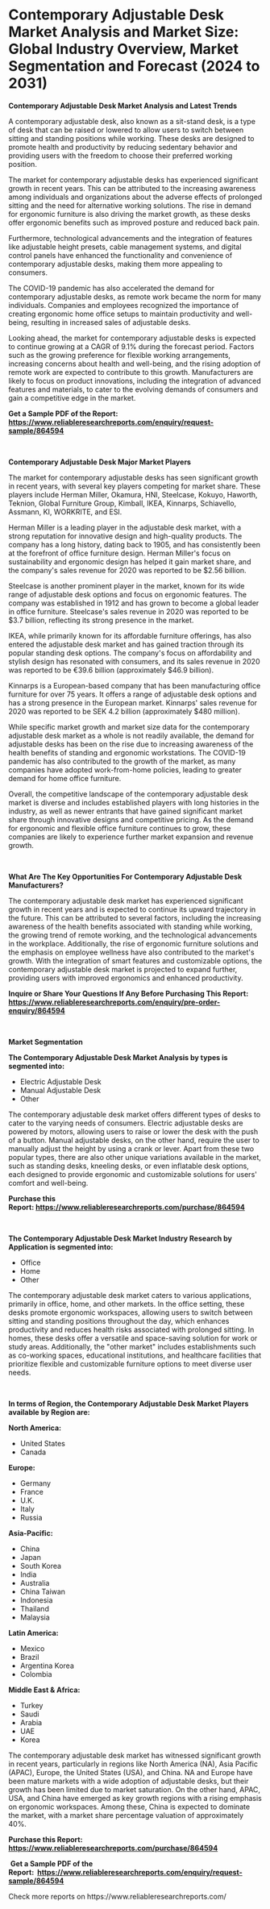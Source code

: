 <p><h1>Contemporary Adjustable Desk Market Analysis and Market Size: Global Industry Overview, Market Segmentation and Forecast (2024 to 2031)</h1></p><p><strong>Contemporary Adjustable Desk Market Analysis and Latest Trends</strong></p>
<p><p>A contemporary adjustable desk, also known as a sit-stand desk, is a type of desk that can be raised or lowered to allow users to switch between sitting and standing positions while working. These desks are designed to promote health and productivity by reducing sedentary behavior and providing users with the freedom to choose their preferred working position.</p><p>The market for contemporary adjustable desks has experienced significant growth in recent years. This can be attributed to the increasing awareness among individuals and organizations about the adverse effects of prolonged sitting and the need for alternative working solutions. The rise in demand for ergonomic furniture is also driving the market growth, as these desks offer ergonomic benefits such as improved posture and reduced back pain.</p><p>Furthermore, technological advancements and the integration of features like adjustable height presets, cable management systems, and digital control panels have enhanced the functionality and convenience of contemporary adjustable desks, making them more appealing to consumers.</p><p>The COVID-19 pandemic has also accelerated the demand for contemporary adjustable desks, as remote work became the norm for many individuals. Companies and employees recognized the importance of creating ergonomic home office setups to maintain productivity and well-being, resulting in increased sales of adjustable desks.</p><p>Looking ahead, the market for contemporary adjustable desks is expected to continue growing at a CAGR of 9.1% during the forecast period. Factors such as the growing preference for flexible working arrangements, increasing concerns about health and well-being, and the rising adoption of remote work are expected to contribute to this growth. Manufacturers are likely to focus on product innovations, including the integration of advanced features and materials, to cater to the evolving demands of consumers and gain a competitive edge in the market.</p></p>
<p><strong>Get a Sample PDF of the Report:&nbsp; <a href="https://www.reliableresearchreports.com/enquiry/request-sample/864594">https://www.reliableresearchreports.com/enquiry/request-sample/864594</a></strong></p>
<p>&nbsp;</p>
<p><strong>Contemporary Adjustable Desk Major Market Players</strong></p>
<p><p>The market for contemporary adjustable desks has seen significant growth in recent years, with several key players competing for market share. These players include Herman Miller, Okamura, HNI, Steelcase, Kokuyo, Haworth, Teknion, Global Furniture Group, Kimball, IKEA, Kinnarps, Schiavello, Assmann, KI, WORKRITE, and ESI. </p><p>Herman Miller is a leading player in the adjustable desk market, with a strong reputation for innovative design and high-quality products. The company has a long history, dating back to 1905, and has consistently been at the forefront of office furniture design. Herman Miller's focus on sustainability and ergonomic design has helped it gain market share, and the company's sales revenue for 2020 was reported to be $2.56 billion.</p><p>Steelcase is another prominent player in the market, known for its wide range of adjustable desk options and focus on ergonomic features. The company was established in 1912 and has grown to become a global leader in office furniture. Steelcase's sales revenue in 2020 was reported to be $3.7 billion, reflecting its strong presence in the market.</p><p>IKEA, while primarily known for its affordable furniture offerings, has also entered the adjustable desk market and has gained traction through its popular standing desk options. The company's focus on affordability and stylish design has resonated with consumers, and its sales revenue in 2020 was reported to be €39.6 billion (approximately $46.9 billion).</p><p>Kinnarps is a European-based company that has been manufacturing office furniture for over 75 years. It offers a range of adjustable desk options and has a strong presence in the European market. Kinnarps' sales revenue for 2020 was reported to be SEK 4.2 billion (approximately $480 million).</p><p>While specific market growth and market size data for the contemporary adjustable desk market as a whole is not readily available, the demand for adjustable desks has been on the rise due to increasing awareness of the health benefits of standing and ergonomic workstations. The COVID-19 pandemic has also contributed to the growth of the market, as many companies have adopted work-from-home policies, leading to greater demand for home office furniture.</p><p>Overall, the competitive landscape of the contemporary adjustable desk market is diverse and includes established players with long histories in the industry, as well as newer entrants that have gained significant market share through innovative designs and competitive pricing. As the demand for ergonomic and flexible office furniture continues to grow, these companies are likely to experience further market expansion and revenue growth.</p></p>
<p>&nbsp;</p>
<p><strong>What Are The Key Opportunities For Contemporary Adjustable Desk Manufacturers?</strong></p>
<p><p>The contemporary adjustable desk market has experienced significant growth in recent years and is expected to continue its upward trajectory in the future. This can be attributed to several factors, including the increasing awareness of the health benefits associated with standing while working, the growing trend of remote working, and the technological advancements in the workplace. Additionally, the rise of ergonomic furniture solutions and the emphasis on employee wellness have also contributed to the market's growth. With the integration of smart features and customizable options, the contemporary adjustable desk market is projected to expand further, providing users with improved ergonomics and enhanced productivity.</p></p>
<p><strong>Inquire or Share Your Questions If Any Before Purchasing This Report: <a href="https://www.reliableresearchreports.com/enquiry/pre-order-enquiry/864594">https://www.reliableresearchreports.com/enquiry/pre-order-enquiry/864594</a></strong></p>
<p>&nbsp;</p>
<p><strong>Market Segmentation</strong></p>
<p><strong>The Contemporary Adjustable Desk Market Analysis by types is segmented into:</strong></p>
<p><ul><li>Electric Adjustable Desk</li><li>Manual Adjustable Desk</li><li>Other</li></ul></p>
<p><p>The contemporary adjustable desk market offers different types of desks to cater to the varying needs of consumers. Electric adjustable desks are powered by motors, allowing users to raise or lower the desk with the push of a button. Manual adjustable desks, on the other hand, require the user to manually adjust the height by using a crank or lever. Apart from these two popular types, there are also other unique variations available in the market, such as standing desks, kneeling desks, or even inflatable desk options, each designed to provide ergonomic and customizable solutions for users' comfort and well-being.</p></p>
<p><strong>Purchase this Report:&nbsp;<a href="https://www.reliableresearchreports.com/purchase/864594">https://www.reliableresearchreports.com/purchase/864594</a></strong></p>
<p>&nbsp;</p>
<p><strong>The Contemporary Adjustable Desk Market Industry Research by Application is segmented into:</strong></p>
<p><ul><li>Office</li><li>Home</li><li>Other</li></ul></p>
<p><p>The contemporary adjustable desk market caters to various applications, primarily in office, home, and other markets. In the office setting, these desks promote ergonomic workspaces, allowing users to switch between sitting and standing positions throughout the day, which enhances productivity and reduces health risks associated with prolonged sitting. In homes, these desks offer a versatile and space-saving solution for work or study areas. Additionally, the "other market" includes establishments such as co-working spaces, educational institutions, and healthcare facilities that prioritize flexible and customizable furniture options to meet diverse user needs.</p></p>
<p>&nbsp;</p>
<p><strong>In terms of Region, the Contemporary Adjustable Desk Market Players available by Region are:</strong></p>
<p>
    <p> <strong> North America: </strong>
        <ul>
            <li>United States</li>
            <li>Canada</li>
        </ul>
        </p> 
    <p> <strong> Europe: </strong>
        <ul>
            <li>Germany</li>
            <li>France</li>
            <li>U.K.</li>
            <li>Italy</li>
            <li>Russia</li>
        </ul>
        </p> 
    <p> <strong> Asia-Pacific: </strong>
        <ul>
            <li>China</li>
            <li>Japan</li>
            <li>South Korea</li>
            <li>India</li>
            <li>Australia</li>
            <li>China Taiwan</li>
            <li>Indonesia</li>
            <li>Thailand</li>
            <li>Malaysia</li>
        </ul>
        </p> 
    <p> <strong> Latin America: </strong>
        <ul>
            <li>Mexico</li>
            <li>Brazil</li>
            <li>Argentina Korea</li>
            <li>Colombia</li>
        </ul>
        </p> 
    <p> <strong> Middle East & Africa: </strong>
        <ul>
            <li>Turkey</li>
            <li>Saudi</li>
            <li>Arabia</li>
            <li>UAE</li>
            <li>Korea</li>
        </ul>
    </p>
    </p>
<p><p>The contemporary adjustable desk market has witnessed significant growth in recent years, particularly in regions like North America (NA), Asia Pacific (APAC), Europe, the United States (USA), and China. NA and Europe have been mature markets with a wide adoption of adjustable desks, but their growth has been limited due to market saturation. On the other hand, APAC, USA, and China have emerged as key growth regions with a rising emphasis on ergonomic workspaces. Among these, China is expected to dominate the market, with a market share percentage valuation of approximately 40%.</p></p>
<p><strong>Purchase this Report: <a href="https://www.reliableresearchreports.com/purchase/864594">https://www.reliableresearchreports.com/purchase/864594</a></strong></p>
<p>&nbsp;<strong>Get a Sample PDF of the Report:&nbsp;&nbsp;<a href="https://www.reliableresearchreports.com/enquiry/request-sample/864594">https://www.reliableresearchreports.com/enquiry/request-sample/864594</a></strong></p>
<p><strong></strong></p>
<p>Check more reports on https://www.reliableresearchreports.com/</p>